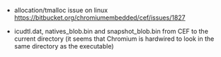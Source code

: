 - allocation/tmalloc issue on linux
https://bitbucket.org/chromiumembedded/cef/issues/1827

- icudtl.dat, natives_blob.bin and snapshot_blob.bin from CEF to the current directory (it seems that Chromium is hardwired to look in the same directory as the executable)
